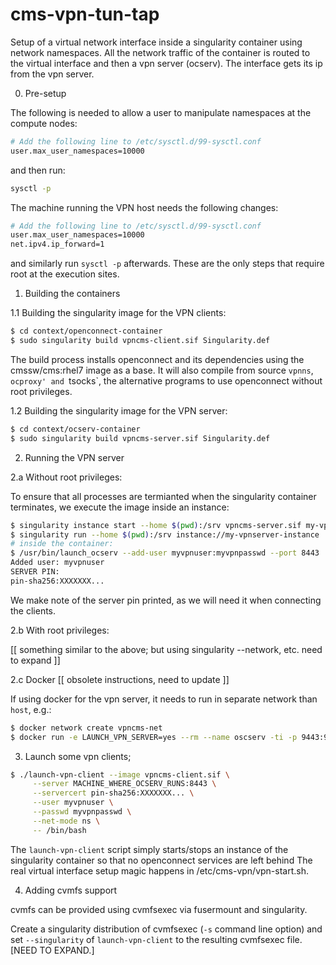 # cms-vpn-tun-tap

Setup of a virtual network interface inside a singularity container using
network namespaces. All the network traffic of the container is routed to the
virtual interface and then a vpn server (ocserv). The interface gets its ip
from the vpn server.

0. Pre-setup

The following is needed to allow a user to manipulate namespaces at the compute nodes:

```sh
# Add the following line to /etc/sysctl.d/99-sysctl.conf
user.max_user_namespaces=10000
```

and then run:

```sh
sysctl -p
```

The machine running the VPN host needs the following changes:

```sh
# Add the following line to /etc/sysctl.d/99-sysctl.conf
user.max_user_namespaces=10000
net.ipv4.ip_forward=1
```

and similarly run `sysctl -p` afterwards. These are the only steps that require
root at the execution sites.


1. Building the containers

1.1 Building the singularity image for the VPN clients:

```sh
$ cd context/openconnect-container
$ sudo singularity build vpncms-client.sif Singularity.def
```

The build process installs openconnect and its dependencies using the
cmssw/cms:rhel7 image as a base. It will also compile from source `vpnns`,
`ocproxy' and `tsocks`, the alternative programs to use openconnect without
root privileges.

1.2 Building the singularity image for the VPN server:

```sh
$ cd context/ocserv-container
$ sudo singularity build vpncms-server.sif Singularity.def
```

2. Running the VPN server

2.a Without root privileges: 

To ensure that all processes are termianted when the singularity container
terminates, we execute the image inside an instance:

```sh
$ singularity instance start --home $(pwd):/srv vpncms-server.sif my-vpnserver-instance
$ singularity run --home $(pwd):/srv instance://my-vpnserver-instance
# inside the container:
$ /usr/bin/launch_ocserv --add-user myvpnuser:myvpnpasswd --port 8443
Added user: myvpnuser
SERVER PIN:
pin-sha256:XXXXXXX...
```

We make note of the server pin printed, as we will need it when connecting the clients.


2.b With root privileges: 

[[ something similar to the above; but using singularity --network, etc. need to expand ]]


2.c Docker [[ obsolete instructions, need to update ]]

If using docker for the vpn server, it needs to run in separate network than
`host`, e.g.:

```sh
$ docker network create vpncms-net
$ docker run -e LAUNCH_VPN_SERVER=yes --rm --name oscserv -ti -p 9443:9443 --privileged --network vpncms-net  -v $(pwd):/srv vpncms /bin/bash
```

3. Launch some vpn clients;
```sh
$ ./launch-vpn-client --image vpncms-client.sif \
     --server MACHINE_WHERE_OCSERV_RUNS:8443 \
     --servercert pin-sha256:XXXXXXX... \
     --user myvpnuser \
     --passwd myvpnpasswd \
     --net-mode ns \
     -- /bin/bash
```

The `launch-vpn-client` script simply starts/stops an instance of the singularity
container so that no openconnect services are left behind The real virtual interface
setup magic happens in /etc/cms-vpn/vpn-start.sh.

4. Adding cvmfs support

cvmfs can be provided using cvmfsexec via fusermount and singularity.

Create a singularity distribution of cvmfsexec (`-s` command line option) and
set `--singularity` of `launch-vpn-client` to the resulting cvmfsexec file. [NEED
TO EXPAND.]

